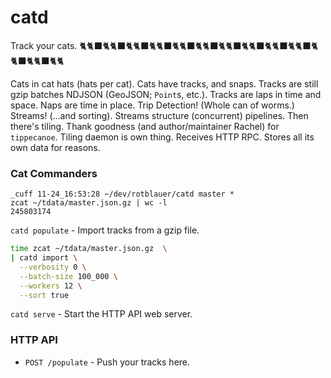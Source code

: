 # catd

Track your cats. 🐈🐈‍⬛🐈🐈‍⬛🐈🐈‍⬛🐈🐈‍⬛🐈🐈‍⬛🐈🐈‍⬛🐈🐈‍⬛🐈🐈‍⬛🐈🐈‍⬛🐈🐈‍⬛🐈🐈‍⬛🐈🐈‍⬛🐈🐈



Cats in cat hats (hats per cat).
Cats have tracks, and snaps.
Tracks are still gzip batches NDJSON (GeoJSON; `Point`s, etc.).
Tracks are laps in time and space.
Naps are time in place.
Trip Detection! (Whole can of worms.)
Streams! (...and sorting).
Streams structure (concurrent) pipelines.
Then there's tiling. Thank goodness (and author/maintainer Rachel) for `tippecanoe`.
Tiling daemon is own thing. Receives HTTP RPC. 
Stores all its own data for reasons.

### Cat Commanders

```
_cuff 11-24_16:53:28 ~/dev/rotblauer/catd master *
zcat ~/tdata/master.json.gz | wc -l
245803174
```

`catd populate` - Import tracks from a gzip file.

```sh
time zcat ~/tdata/master.json.gz  \
| catd import \
  --verbosity 0 \
  --batch-size 100_000 \
  --workers 12 \
  --sort true
``` 

`catd serve` - Start the HTTP API web server.

### HTTP API

- `POST /populate` - Push your tracks here.